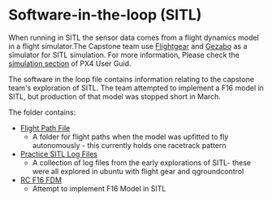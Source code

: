 # Software-in-the-loop (SITL)

When running in SITL the sensor data comes from a flight dynamics model in a flight simulator.The Capstone team use [Flightgear](https://docs.px4.io/master/en/simulation/flightgear.html) and [Gezabo](https://docs.px4.io/master/en/simulation/gazebo.html) as a simulator for SITL simulation. For more information, Please check the [simulation section](https://docs.px4.io/master/en/simulation/) of PX4 User Guid.

The software in the loop file contains information relating to the capstone team's exploration of SITL. The team attempted to implement a F16 model in SITL, but production of that model was stopped short in March. 

The folder contains:
* [Flight Path File](https://github.com/camdeno/F16Capstone/tree/main/SITL/Flight%20Path%20File)
  * A folder for flight paths when the model was upfitted to fly autonomously - this currently holds one racetrack pattern
* [Practice SITL Log Files](https://github.com/camdeno/F16Capstone/tree/main/SITL/Practice%20SITL%20Log%20Files)
  * A collection of log files from the early explorations of SITL- these were all explored in ubuntu with flight gear and qgroundcontrol 
* [RC F16 FDM](https://github.com/camdeno/F16Capstone/tree/main/SITL/RC%20F-16%20FDM)
  * Attempt to implement F16 Model in SITL
